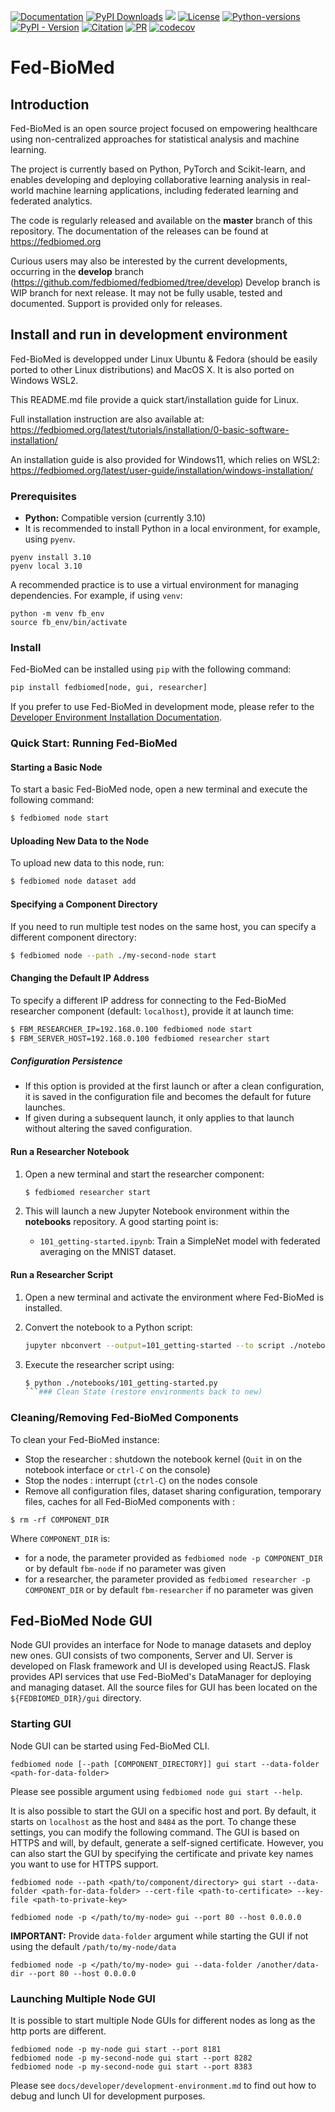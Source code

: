 [![Documentation](https://img.shields.io/badge/Documentation-green)](https://fedbiomed.org)
[![PyPI Downloads](https://static.pepy.tech/badge/fedbiomed)](https://pepy.tech/projects/fedbiomed)
[![](https://img.shields.io/badge/Medium-black?logo=medium)](https://medium.com/fed-biomed)
[![License](https://img.shields.io/badge/license-Apache--2.0-blue)](https://github.com/fedbiomed/fedbiomed/blob/master/LICENSE.md)
[![Python-versions](https://img.shields.io/badge/python-3.10-brightgreen)](https://www.python.org/)
[![PyPI - Version](https://img.shields.io/pypi/v/fedbiomed?color=white)](https://pypi.org/project/fedbiomed/)
[![Citation](https://img.shields.io/badge/cite-paper-orange)](https://arxiv.org/abs/2304.12012)
[![PR](https://img.shields.io/badge/PRs-welcome-green)](https://github.com/fedbiomed/fedbiomed/pulls)
[![codecov](https://img.shields.io/codecov/c/gh/fedbiomed/fedbiomed/develop?logo=codecov)](https://app.codecov.io/gh/fedbiomed/fedbiomed/tree/develop)

# Fed-BioMed

## Introduction

Fed-BioMed is an open source project focused on empowering healthcare using non-centralized approaches for statistical analysis and machine learning.

The project is currently based on Python, PyTorch and Scikit-learn, and enables developing and deploying collaborative learning analysis in real-world machine learning applications, including federated learning and federated analytics.

The code is regularly released and available on the **master** branch of this repository. The documentation of the releases can be found at https://fedbiomed.org

Curious users may also be interested by the current developments, occurring in the **develop** branch (https://github.com/fedbiomed/fedbiomed/tree/develop)
Develop branch is WIP branch for next release. It may not be fully usable, tested and documented. Support is provided only for releases.


## Install and run in development environment

Fed-BioMed is developped under Linux Ubuntu & Fedora (should be easily ported to other Linux distributions) and MacOS X.
It is also ported on Windows WSL2.

This README.md file provide a quick start/installation guide for Linux.

Full installation instruction are also available at: https://fedbiomed.org/latest/tutorials/installation/0-basic-software-installation/

An installation guide is also provided for Windows11, which relies on WSL2: https://fedbiomed.org/latest/user-guide/installation/windows-installation/

### Prerequisites

- **Python:** Compatible version (currently 3.10)
- It is recommended to install Python in a local environment, for example, using `pyenv`.

```
pyenv install 3.10
pyenv local 3.10
```

A recommended practice is to use a virtual environment for managing dependencies. For example, if using `venv`:

```
python -m venv fb_env
source fb_env/bin/activate
```

### Install

Fed-BioMed can be installed using `pip` with the following command:

```bash
pip install fedbiomed[node, gui, researcher]
```

If you prefer to use Fed-BioMed in development mode, please refer to the [Developer Environment Installation Documentation](https://fedbiomed.org/latest/developer/development-environment.md).

### Quick Start: Running Fed-BioMed


#### Starting a Basic Node

To start a basic Fed-BioMed node, open a new terminal and execute the following command:

```bash
$ fedbiomed node start
```

#### Uploading New Data to the Node
To upload new data to this node, run:

```bash
$ fedbiomed node dataset add
```

#### Specifying a Component Directory
If you need to run multiple test nodes on the same host, you can specify a different component directory:

```bash
$ fedbiomed node --path ./my-second-node start
```

#### Changing the Default IP Address
To specify a different IP address for connecting to the Fed-BioMed researcher component (default: `localhost`), provide it at launch time:

```bash
$ FBM_RESEARCHER_IP=192.168.0.100 fedbiomed node start
$ FBM_SERVER_HOST=192.168.0.100 fedbiomed researcher start
```

##### Configuration Persistence
- If this option is provided at the first launch or after a clean configuration, it is saved in the configuration file and becomes the default for future launches.
- If given during a subsequent launch, it only applies to that launch without altering the saved configuration.


#### Run a Researcher Notebook

1. Open a new terminal and start the researcher component:

   ```bash
   $ fedbiomed researcher start
   ```

2. This will launch a new Jupyter Notebook environment within the **notebooks** repository. A good starting point is:

   - `101_getting-started.ipynb`: Train a SimpleNet model with federated averaging on the MNIST dataset.


#### Run a Researcher Script

1. Open a new terminal and activate the environment where Fed-BioMed is installed.

2. Convert the notebook to a Python script:

   ```bash
   jupyter nbconvert --output=101_getting-started --to script ./notebooks/101_getting-started.ipynb
   ```
3. Execute the researcher script using:

   ```bash
   $ python ./notebooks/101_getting-started.py
   ```### Clean State (restore environments back to new)

### Cleaning/Removing Fed-BioMed Components

To clean your Fed-BioMed instance:

* Stop the researcher : shutdown the notebook kernel (`Quit` in on the notebook interface or `ctrl-C` on the console)
* Stop the nodes : interrupt (`ctrl-C`) on the nodes console
* Remove all configuration files, dataset sharing configuration, temporary files, caches for all Fed-BioMed components with :

```
$ rm -rf COMPONENT_DIR
```

Where `COMPONENT_DIR` is:
* for a node, the parameter provided as `fedbiomed node -p COMPONENT_DIR` or by default `fbm-node` if no parameter was given
* for a researcher, the parameter provided as `fedbiomed researcher -p COMPONENT_DIR` or by default `fbm-researcher` if no parameter was given


## Fed-BioMed Node GUI

Node GUI provides an interface for Node to manage datasets and deploy new ones. GUI consists of two components, Server and UI. Server is developed on Flask framework and UI is developed using ReactJS. Flask provides API services that use Fed-BioMed's DataManager for deploying and managing dataset. All the source files for GUI has been located on the `${FEDBIOMED_DIR}/gui` directory.

### Starting GUI

Node GUI can be started using Fed-BioMed CLI.

```shell
fedbiomed node [--path [COMPONENT_DIRECTORY]] gui start --data-folder <path-for-data-folder>
```

Please see possible argument using `fedbiomed node gui start --help`.


It is also possible to start the GUI on a specific host and port. By default, it starts on `localhost` as the host and `8484` as the port. To change these settings, you can modify the following command. The GUI is based on HTTPS and will, by default, generate a self-signed certificate. However, you can also start the GUI by specifying the certificate and private key names you want to use for HTTPS support.

```shell
fedbiomed node --path <path/to/component/directory> gui start --data-folder <path-for-data-folder> --cert-file <path-to-certificate> --key-file <path-to-private-key>
```

```shell
fedbiomed node -p </path/to/my-node> gui --port 80 --host 0.0.0.0
```

**IMPORTANT:** Provide `data-folder` argument while starting the GUI if not using the default `/path/to/my-node/data`

```shell
fedbiomed node -p </path/to/my-node> gui --data-folder /another/data-dir --port 80 --host 0.0.0.0
```

### Launching Multiple Node GUI

It is possible to start multiple Node GUIs for different nodes as long as the http ports are different.

```shell
fedbiomed node -p my-node gui start --port 8181
fedbiomed node -p my-second-node gui start --port 8282
fedbiomed node -p my-second-node gui start --port 8383
```

Please see `docs/developer/development-environment.md` to find out how to debug and lunch UI for development purposes.

